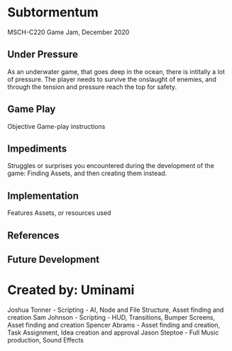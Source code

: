 # Subtormentum
MSCH-C220 Game Jam, December 2020

## Under Pressure
As an underwater game, that goes deep in the ocean, there is intitally a lot of pressure. The player needs to survive the onslaught of enemies, and through the tension and pressure reach the top for safety. 

## Game Play
Objective
Game-play instructions

## Impediments
Struggles or surprises you encountered during the development of the game: Finding Assets, and then creating them instead. 

## Implementation
Features
Assets, or resources used

## References

## Future Development

# Created by: Uminami
Joshua Tonner - Scripting - AI, Node and File Structure, Asset finding and creation
Sam Johnson - Scripting - HUD, Transitions, Bumper Screens, Asset finding and creation
Spencer Abrams - Asset finding and creation, Task Assignment, Idea creation and approval
Jason Steptoe - Full Music production, Sound Effects
